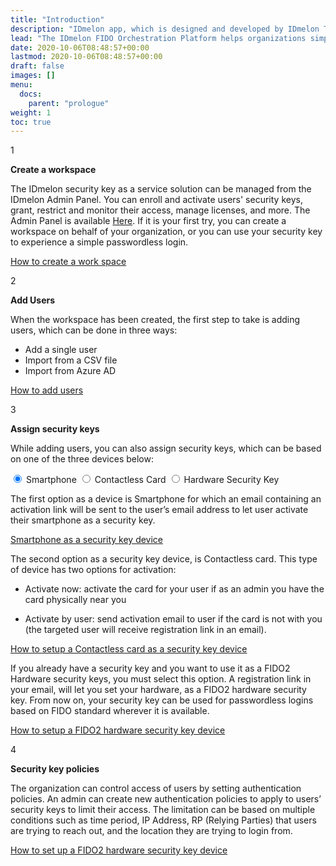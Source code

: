 ```yaml
---
title: "Introduction"
description: "IDmelon app, which is designed and developed by IDmelon Technologies Inc., lets users use their smartphones as a FIDO2 hardware security key. In environments with either shared computers or single-user PCs, users can enjoy password-less login experience with only a single tap of their smartphones on IDmelon Reader or a single click on a push notification."
lead: "The IDmelon FIDO Orchestration Platform helps organizations simply and quickly deploy secure passwordless authentication for their users. Features like Security Key as a Service, FIDO2 managed security keys, and fully automated FIDO2 lifecycle are patented and unique approaches that help organizations enhance their workforce authentication security overnight. No more dealing with purchase and distribution of hardware FIDO security keys as organizations can use whatever device their users have as a FIDO2 security key. It can be an Access Card, a Key FOB or a smartphone."
date: 2020-10-06T08:48:57+00:00
lastmod: 2020-10-06T08:48:57+00:00
draft: false
images: []
menu:
  docs:
    parent: "prologue"
weight: 1
toc: true
---
```


<div class="section-xxl">
<div class="card-row-container">
  <div class="step-column intro-card-step-size">
    <p class="step-number">1</p>
  </div>
  <div class="card-column">
    <div class="intro-card" >
      <div class="card-body">
        <p style="font-weight: bold;" >Create a workspace</p>
        <p>The IDmelon security key as a service solution can be managed from the IDmelon Admin Panel. You can enroll and activate users' security keys, grant, restrict and monitor their access, manage licenses, and more. The Admin Panel is available <a href="/docs/administration/introduction/">Here</a>. If it is your first try, you can create a workspace on behalf of your organization, or you can use your security key to experience a simple passwordless login.
        </p>
        <p><a href="/docs/administration/createworkspace/">How to create a work space</a></p>
      </div>
    </div>
  </div>
</div>

<div class="card-row-container">
  <div class="step-column intro-card-step-size">
    <p class="step-number">2</p>
  </div>
  <div class="card-column">
    <div class="intro-card">
      <div class="card-body">
        <p style="font-weight: bold;">Add Users</p>
        <p>When the workspace has been created, the first step to take is adding users, which can be done in three ways:
        <ul>
          <li>Add a single user</li>
          <li>Import from a CSV file</li>
          <li>Import from Azure AD</li>
        </ul>
        <a href="/docs/administration/enrollment/" style="margin:0;padding:0;">How to add users</a>
        </p>
      </div>
    </div>
  </div>
</div>

<div class="card-row-container">
    <div class="step-column intro-card-step-size">
      <p class="step-number">3</p>
    </div>
    <div class="card-column">
    <div class="intro-card-xxl">
      <div class="card-body">
        <p style="font-weight: bold;">Assign security keys</p>
        <p class="">While adding users, you can also assign security keys, which can be based on one of the three devices below:</p>
        <div class="tab-wrap">
          <!-- active tab on page load gets checked attribute -->
          <input type="radio" id="tab1" name="tabGroup1" class="tab" checked>
          <label for="tab1" class="tab1">Smartphone</label>
          <input type="radio" id="tab2" name="tabGroup1" class="tab">
          <label for="tab2" class="tab2">Contactless Card</label>
          <input type="radio" id="tab3" name="tabGroup1" class="tab">
          <label for="tab3" class="tab3">Hardware Security Key</label>
          <div class="tab__content">
            <p>The first option as a device is Smartphone for which an email containing an activation link will be sent to the user’s email address to let user activate their smartphone as a security key.</p>
            <p><a href="/docs/administration/enrollment/" style=" padding-bottom: 24px;">Smartphone as a security key device</a></p>
          </div>
          <div class="tab__content">
            <p>The second option as a security key device, is Contactless card. This type of device has two options for activation:
              <ul>
                <li><p>Activate now: activate the card for your user if as an admin you have the card physically near you</p></li>
                <li><p>Activate by user: send activation email to user if the card is not with you (the targeted user will receive registration link in an email).</p></li>
              </ul>
            </p>
            <p>
            <a href="/docs/administration/enrollment/#contactless-card" style=" padding-bottom: 24px;"> How to setup a Contactless card as a security key device</a>
            <p>
          </div>
          <div class="tab__content">
            <p>If you already have a security key and you want to use it as a FIDO2 Hardware security keys, you must select this option. A registration link in your email, will let you set your hardware, as a FIDO2 hardware security key. From now on, your security key can be used for passwordless logins based on FIDO standard wherever it is available.</p>
            <p><a href="/docs/administration/enrollment/#hardware-security-keys" style=" padding-bottom: 24px;" >How to setup a FIDO2 hardware security key device</a></p>
          </div>
        </div>
      </div>
    </div>  
  </div>
</div>

<div class="card-row-container">
  <div class="step-column intro-card-step-size">
    <p class="step-number">4</p>
  </div>
  <div class="card-column">
    <div class="intro-card">
      <div class="card-body">
        <p style="font-weight: bold;">Security key policies</p>
        <p class="">The organization can control access of users by setting authentication policies. An admin can create new authentication policies to apply to users’ security keys to limit their access. The limitation can be based on multiple conditions such as time period, IP Address, RP (Relying Parties) that users are trying to reach out, and the location they are trying to login from.
        </p>
        <p><a href="/docs/administration/enrollment/#hardware-security-keys">How to set up a FIDO2 hardware security key device</a></p>
      </div>
    </div>
  </div>
</div>

</div>
